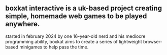 ## boxkat interactive is a uk-based project creating simple, homemade web games to be played anywhere.

started in february 2024 by one 16-year-old nerd and his mediocre programming ability, boxkat aims to create a series of lightweight browser-based minigames to help pass the time.

